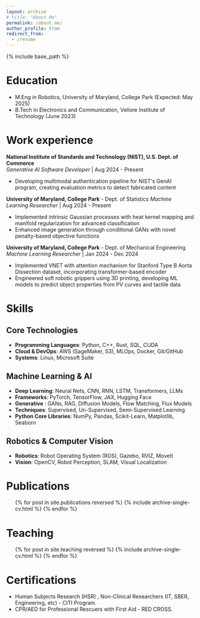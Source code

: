 ```yaml
---
layout: archive
# title: "About Me"
permalink: /about me/
author_profile: true
redirect_from:
  - /resume
---
```


{% include base_path %}

Education
======
* M.Eng in Robotics, University of Maryland, College Park (Expected: May 2025)
* B.Tech in Electronics and Communication, Vellore Institute of Technology (June 2023)


Work experience
======

**National Institute of Standards and Technology (NIST), U.S. Dept. of Commerce**  
*Generative AI Software Developer* | Aug 2024 - Present
- Developing multimodal authentication pipeline for NIST's GenAI program, creating evaluation metrics to detect fabricated content

**University of Maryland, College Park** - Dept. of 
Statistics
*Machine Learning Researcher* | Aug 2024 - Present
- Implemented intrinsic Gaussian processes with heat kernel mapping and manifold regularization for advanced classification
- Enhanced image generation through conditional GANs with novel penalty-based objective functions

**University of Maryland, College Park** - Dept. of Mechanical Engineering  
*Machine Learning Researcher* | Jan 2024 - Dec 2024
- Implemented VNET with attention mechanism for Stanford Type B Aorta Dissection dataset, incorporating transformer-based encoder
- Engineered soft robotic grippers using 3D printing, developing ML models to predict object properties from PV curves and tactile data


Skills
======
## Core Technologies
- **Programming Languages**: Python, C++, Rust, SQL, CUDA
- **Cloud & DevOps**: AWS (SageMaker, S3), MLOps, Docker, Git/GitHub
- **Systems**: Linux, Microsoft Suite

## Machine Learning & AI
- **Deep Learning**: Neural Nets, CNN, RNN, LSTM, Transformers, LLMs
- **Frameworks**: PyTorch, TensorFlow, JAX, Hugging Face
- **Generative** :  GANs, RAG, Diffusion Models, Flow Matching, Flux Models
- **Techniques**: Supervised, Un-Supervised, Semi-Supervised Learning
- **Python Core Libraries**: NumPy, Pandas, Scikit-Learn, Matplotlib, Seaborn

## Robotics & Computer Vision
- **Robotics**: Robot Operating System (ROS), Gazebo, RVIZ, MoveIt
- **Vision**: OpenCV, Robot Perception, SLAM, Visual Localization



Publications
======
  <ul>{% for post in site.publications reversed %}
    {% include archive-single-cv.html %}
  {% endfor %}</ul>
  

  
Teaching
======
  <ul>{% for post in site.teaching reversed %}
    {% include archive-single-cv.html %}
  {% endfor %}</ul>
  
Certifications
======
* Human Subjects Research (HSR) , Non-Clinical Researchers (IT, SBER, Engineering, etc) - CITI Program.
* CPR/AED for Professional Rescuers with First Aid - RED CROSS.

